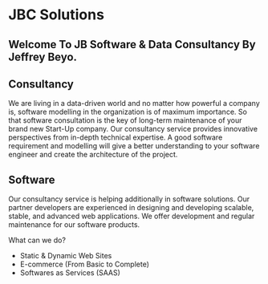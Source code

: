 # JBC Solutions

## Welcome To JB Software & Data Consultancy By Jeffrey Beyo.

            
## Consultancy

We are living in a data-driven world and no matter how powerful a company is, software modelling in the organization is of maximum importance. So that software consultation is the key of long-term maintenance of your brand new Start-Up company. Our consultancy service provides innovative perspectives from in-depth technical expertise. A good software requirement and modelling will give a better understanding to your software engineer and create the architecture of the project.

## Software

Our consultancy service is helping additionally in software solutions. Our partner developers are experienced in designing and developing scalable, stable, and advanced web applications. We offer development and regular maintenance for our software products.

What can we do?
                

- Static & Dynamic Web Sites
- E-commerce (From Basic to Complete)
- Softwares as Services (SAAS)
